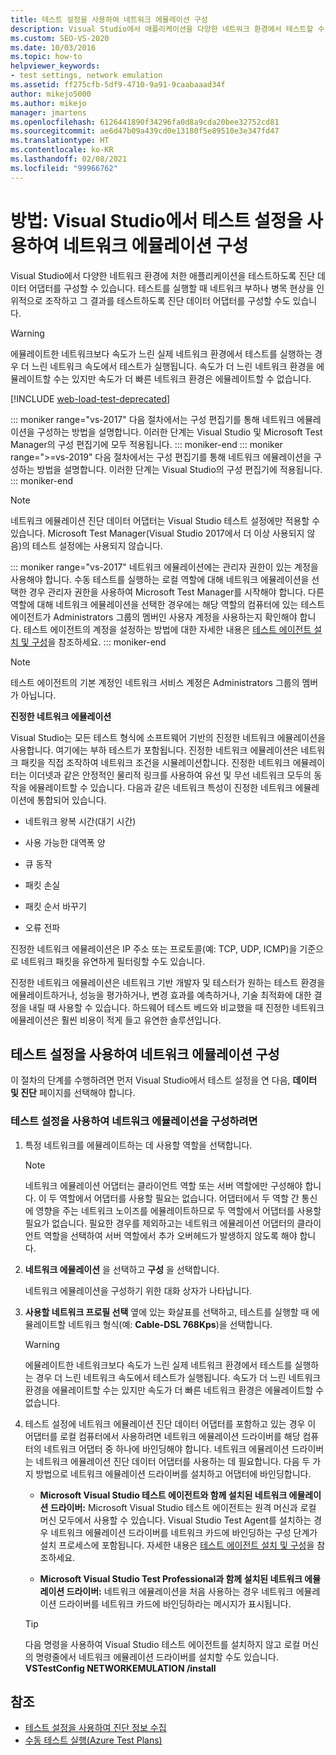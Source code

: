 ```yaml
---
title: 테스트 설정을 사용하여 네트워크 에뮬레이션 구성
description: Visual Studio에서 애플리케이션을 다양한 네트워크 환경에서 테스트할 수 있도록 진단 데이터 어댑터를 구성하는 방법을 알아봅니다.
ms.custom: SEO-VS-2020
ms.date: 10/03/2016
ms.topic: how-to
helpviewer_keywords:
- test settings, network emulation
ms.assetid: ff275cfb-5df9-4710-9a91-9caabaaad34f
author: mikejo5000
ms.author: mikejo
manager: jmartens
ms.openlocfilehash: 6126441890f34296fa0d8a9cda20bee32752cd81
ms.sourcegitcommit: ae6d47b09a439cd0e13180f5e89510e3e347fd47
ms.translationtype: HT
ms.contentlocale: ko-KR
ms.lasthandoff: 02/08/2021
ms.locfileid: "99966762"
---
```

# <a name="how-to-configure-network-emulation-using-test-settings-in-visual-studio"></a>방법: Visual Studio에서 테스트 설정을 사용하여 네트워크 에뮬레이션 구성

Visual Studio에서 다양한 네트워크 환경에 처한 애플리케이션을 테스트하도록 진단 데이터 어댑터를 구성할 수 있습니다. 테스트를 실행할 때 네트워크 부하나 병목 현상을 인위적으로 조작하고 그 결과를 테스트하도록 진단 데이터 어댑터를 구성할 수도 있습니다.

> [!WARNING]
> 에뮬레이트한 네트워크보다 속도가 느린 실제 네트워크 환경에서 테스트를 실행하는 경우 더 느린 네트워크 속도에서 테스트가 실행됩니다. 속도가 더 느린 네트워크 환경을 에뮬레이트할 수는 있지만 속도가 더 빠른 네트워크 환경은 에뮬레이트할 수 없습니다.

[!INCLUDE [web-load-test-deprecated](includes/web-load-test-deprecated.md)]

::: moniker range="vs-2017"
다음 절차에서는 구성 편집기를 통해 네트워크 에뮬레이션을 구성하는 방법을 설명합니다. 이러한 단계는 Visual Studio 및 Microsoft Test Manager의 구성 편집기에 모두 적용됩니다.
::: moniker-end
::: moniker range=">=vs-2019"
다음 절차에서는 구성 편집기를 통해 네트워크 에뮬레이션을 구성하는 방법을 설명합니다. 이러한 단계는 Visual Studio의 구성 편집기에 적용됩니다.
::: moniker-end

> [!NOTE]
> 네트워크 에뮬레이션 진단 데이터 어댑터는 Visual Studio 테스트 설정에만 적용할 수 있습니다. Microsoft Test Manager(Visual Studio 2017에서 더 이상 사용되지 않음)의 테스트 설정에는 사용되지 않습니다.

::: moniker range="vs-2017"
네트워크 에뮬레이션에는 관리자 권한이 있는 계정을 사용해야 합니다. 수동 테스트를 실행하는 로컬 역할에 대해 네트워크 에뮬레이션을 선택한 경우 관리자 권한을 사용하여 Microsoft Test Manager를 시작해야 합니다. 다른 역할에 대해 네트워크 에뮬레이션을 선택한 경우에는 해당 역할의 컴퓨터에 있는 테스트 에이전트가 Administrators 그룹의 멤버인 사용자 계정을 사용하는지 확인해야 합니다. 테스트 에이전트의 계정을 설정하는 방법에 대한 자세한 내용은 [테스트 에이전트 설치 및 구성](../test/lab-management/install-configure-test-agents.md)을 참조하세요.
::: moniker-end

> [!NOTE]
> 테스트 에이전트의 기본 계정인 네트워크 서비스 계정은 Administrators 그룹의 멤버가 아닙니다.

**진정한 네트워크 에뮬레이션**

Visual Studio는 모든 테스트 형식에 소프트웨어 기반의 진정한 네트워크 에뮬레이션을 사용합니다. 여기에는 부하 테스트가 포함됩니다. 진정한 네트워크 에뮬레이션은 네트워크 패킷을 직접 조작하여 네트워크 조건을 시뮬레이션합니다. 진정한 네트워크 에뮬레이터는 이더넷과 같은 안정적인 물리적 링크를 사용하여 유선 및 무선 네트워크 모두의 동작을 에뮬레이트할 수 있습니다. 다음과 같은 네트워크 특성이 진정한 네트워크 에뮬레이션에 통합되어 있습니다.

- 네트워크 왕복 시간(대기 시간)

- 사용 가능한 대역폭 양

- 큐 동작

- 패킷 손실

- 패킷 순서 바꾸기

- 오류 전파

진정한 네트워크 에뮬레이션은 IP 주소 또는 프로토콜(예: TCP, UDP, ICMP)을 기준으로 네트워크 패킷을 유연하게 필터링할 수도 있습니다.

진정한 네트워크 에뮬레이션은 네트워크 기반 개발자 및 테스터가 원하는 테스트 환경을 에뮬레이트하거나, 성능을 평가하거나, 변경 효과를 예측하거나, 기술 최적화에 대한 결정을 내릴 때 사용할 수 있습니다. 하드웨어 테스트 베드와 비교했을 때 진정한 네트워크 에뮬레이션은 훨씬 비용이 적게 들고 유연한 솔루션입니다.

## <a name="configure-network-emulation-for-your-test-settings"></a>테스트 설정을 사용하여 네트워크 에뮬레이션 구성

이 절차의 단계를 수행하려면 먼저 Visual Studio에서 테스트 설정을 연 다음, **데이터 및 진단** 페이지를 선택해야 합니다.

### <a name="to-configure-network-emulation-for-your-test-settings"></a>테스트 설정을 사용하여 네트워크 에뮬레이션을 구성하려면

1. 특정 네트워크를 에뮬레이트하는 데 사용할 역할을 선택합니다.

    > [!NOTE]
    > 네트워크 에뮬레이션 어댑터는 클라이언트 역할 또는 서버 역할에만 구성해야 합니다. 이 두 역할에서 어댑터를 사용할 필요는 없습니다. 어댑터에서 두 역할 간 통신에 영향을 주는 네트워크 노이즈를 에뮬레이트하므로 두 역할에서 어댑터를 사용할 필요가 없습니다. 필요한 경우를 제외하고는 네트워크 에뮬레이션 어댑터의 클라이언트 역할을 선택하여 서버 역할에서 추가 오버헤드가 발생하지 않도록 해야 합니다.

2. **네트워크 에뮬레이션** 을 선택하고 **구성** 을 선택합니다.

     네트워크 에뮬레이션을 구성하기 위한 대화 상자가 나타납니다.

3. **사용할 네트워크 프로필 선택** 옆에 있는 화살표를 선택하고, 테스트를 실행할 때 에뮬레이트할 네트워크 형식(예: **Cable-DSL 768Kps**)을 선택합니다.

    > [!WARNING]
    > 에뮬레이트한 네트워크보다 속도가 느린 실제 네트워크 환경에서 테스트를 실행하는 경우 더 느린 네트워크 속도에서 테스트가 실행됩니다. 속도가 더 느린 네트워크 환경을 에뮬레이트할 수는 있지만 속도가 더 빠른 네트워크 환경은 에뮬레이트할 수 없습니다.

4. 테스트 설정에 네트워크 에뮬레이션 진단 데이터 어댑터를 포함하고 있는 경우 이 어댑터를 로컬 컴퓨터에서 사용하려면 네트워크 에뮬레이션 드라이버를 해당 컴퓨터의 네트워크 어댑터 중 하나에 바인딩해야 합니다. 네트워크 에뮬레이션 드라이버는 네트워크 에뮬레이션 진단 데이터 어댑터를 사용하는 데 필요합니다. 다음 두 가지 방법으로 네트워크 에뮬레이션 드라이버를 설치하고 어댑터에 바인딩합니다.

    - **Microsoft Visual Studio 테스트 에이전트와 함께 설치된 네트워크 에뮬레이션 드라이버:** Microsoft Visual Studio 테스트 에이전트는 원격 머신과 로컬 머신 모두에서 사용할 수 있습니다. Visual Studio Test Agent를 설치하는 경우 네트워크 에뮬레이션 드라이버를 네트워크 카드에 바인딩하는 구성 단계가 설치 프로세스에 포함됩니다. 자세한 내용은 [테스트 에이전트 설치 및 구성](../test/lab-management/install-configure-test-agents.md)을 참조하세요.

    - **Microsoft Visual Studio Test Professional과 함께 설치된 네트워크 에뮬레이션 드라이버:** 네트워크 에뮬레이션을 처음 사용하는 경우 네트워크 에뮬레이션 드라이버를 네트워크 카드에 바인딩하라는 메시지가 표시됩니다.

    > [!TIP]
    > 다음 명령을 사용하여 Visual Studio 테스트 에이전트를 설치하지 않고 로컬 머신의 명령줄에서 네트워크 에뮬레이션 드라이버를 설치할 수도 있습니다. **VSTestConfig NETWORKEMULATION /install**

## <a name="see-also"></a>참조

- [테스트 설정을 사용하여 진단 정보 수집](../test/collect-diagnostic-information-using-test-settings.md)
- [수동 테스트 실행(Azure Test Plans)](/azure/devops/test/run-manual-tests?view=vsts&preserve-view=true)
